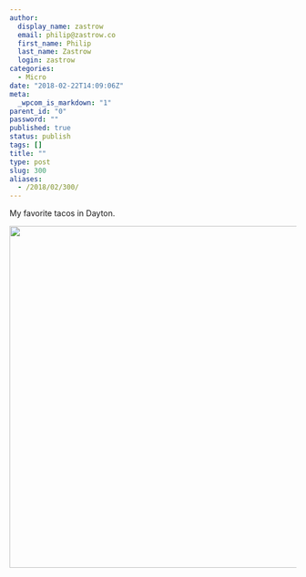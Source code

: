 ```yaml
---
author:
  display_name: zastrow
  email: philip@zastrow.co
  first_name: Philip
  last_name: Zastrow
  login: zastrow
categories:
  - Micro
date: "2018-02-22T14:09:06Z"
meta:
  _wpcom_is_markdown: "1"
parent_id: "0"
password: ""
published: true
status: publish
tags: []
title: ""
type: post
slug: 300
aliases:
  - /2018/02/300/
---
```

<p>My favorite tacos in Dayton.</p>
<p><img src="/assets/2018/02/78eb3aee2965499b947b2669fb3e9aa9.jpg" width="600" height="600" /></p>
